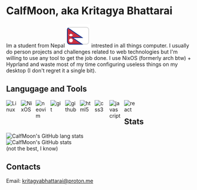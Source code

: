 # CalfMoon, aka Kritagya Bhattarai
Im a student from Nepal ![Nepal's Flag](./nepal.svg) intrested in all things computer.
I usually do person projects and challenges related to web technologies but I'm willing to use any tool to get the job done.
I use NixOS (formerly arch btw) + Hyprland and waste most of my time configuring useless things on my desktop (I don't regret it a single bit).

## Langugage and Tools
<img align="left" alt="Linux" width="30px" style="padding-right:10px;" src="https://cdn.jsdelivr.net/gh/devicons/devicon/icons/linux/linux-original.svg" />
<img align="left" alt="NixOS" width="30px" style="padding-right:10px;" src="https://cdn.jsdelivr.net/gh/devicons/devicon/icons/nixos/nixos-original.svg" />
<img align="left" alt="neovim" width="30px" style="padding-right:10px;" src="https://cdn.jsdelivr.net/gh/devicons/devicon/icons/neovim/neovim-original.svg" />
<img align="left" alt="git" width="30px" style="padding-right:10px;" src="https://cdn.jsdelivr.net/gh/devicons/devicon/icons/git/git-original.svg" />
<img align="left" alt="github" width="30px" style="padding-right:10px;" src="https://cdn.jsdelivr.net/gh/devicons/devicon/icons/github/github-original.svg" />
<img align="left" alt="html5" width="30px" style="padding-right:10px;" src="https://cdn.jsdelivr.net/gh/devicons/devicon/icons/html5/html5-original.svg" />
<img align="left" alt="css3" width="30px" style="padding-right:10px;" src="https://cdn.jsdelivr.net/gh/devicons/devicon/icons/css3/css3-original.svg" />
<img align="left" alt="javascript" width="30px" style="padding-right:10px;" src="https://cdn.jsdelivr.net/gh/devicons/devicon/icons/javascript/javascript-original.svg" />
<img align="left" alt="react" width="30px" style="padding-right:10px;" src="https://cdn.jsdelivr.net/gh/devicons/devicon/icons/react/react-original.svg" />
<br />

## Stats
![CalfMoon's GitHub lang stats](https://github-readme-stats.vercel.app/api/top-langs?username=CalfMoon&show_icons=true&theme=catppuccin_mocha)
<br />
![CalfMoon's GitHub stats](https://github-readme-stats.vercel.app/api?username=CalfMoon&show_icons=true&theme=catppuccin_mocha)
<br />
(not the best, I know)

## Contacts
Email: kritagyabhattarai@proton.me
